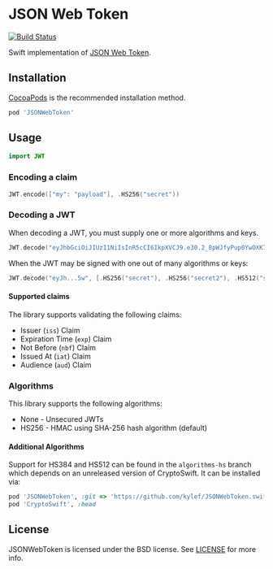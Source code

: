 # JSON Web Token

[![Build Status](http://img.shields.io/travis/kylef/JSONWebToken.swift/master.svg?style=flat)](https://travis-ci.org/kylef/JSONWebToken.swift)

Swift implementation of [JSON Web Token](https://tools.ietf.org/html/draft-ietf-oauth-json-web-token-32).

## Installation

[CocoaPods](http://cocoapods.org/) is the recommended installation method.

```ruby
pod 'JSONWebToken'
```

## Usage

```swift
import JWT
```

### Encoding a claim

```swift
JWT.encode(["my": "payload"], .HS256("secret"))
```

### Decoding a JWT

When decoding a JWT, you must supply one or more algorithms and keys.

```swift
JWT.decode("eyJhbGciOiJIUzI1NiIsInR5cCI6IkpXVCJ9.e30.2_8pWJfyPup0YwOXK7g9Dn0cF1E3pdn299t4hSeJy5w", .HS256("secret"))
```

When the JWT may be signed with one out of many algorithms or keys:

```swift
JWT.decode("eyJh...5w", [.HS256("secret"), .HS256("secret2"), .HS512("secure")])
```

#### Supported claims

The library supports validating the following claims:

- Issuer (`iss`) Claim
- Expiration Time (`exp`) Claim
- Not Before (`nbf`) Claim
- Issued At (`iat`) Claim
- Audience (`aud`) Claim

### Algorithms

This library supports the following algorithms:

- None - Unsecured JWTs
- HS256 - HMAC using SHA-256 hash algorithm (default)

#### Additional Algorithms

Support for HS384 and HS512 can be found in the `algorithms-hs` branch which depends on an unreleased version of CryptoSwift. It can be installed via:

```ruby
pod 'JSONWebToken', :git => 'https://github.com/kylef/JSONWebToken.swift.git', :branch => 'algorithms-hs'
pod 'CryptoSwift', :head
```

## License

JSONWebToken is licensed under the BSD license. See [LICENSE](LICENSE) for more info.

